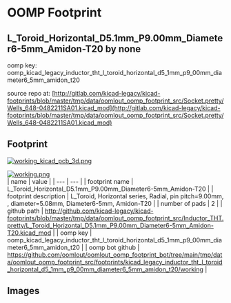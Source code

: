 # OOMP Footprint  
## L_Toroid_Horizontal_D5.1mm_P9.00mm_Diameter6-5mm_Amidon-T20  by none  
  
oomp key: oomp_kicad_legacy_inductor_tht_l_toroid_horizontal_d5_1mm_p9_00mm_diameter6_5mm_amidon_t20  
  
source repo at: [http://gitlab.com/kicad-legacy/kicad-footprints/blob/master/tmp/data/oomlout_oomp_footprint_src/Socket.pretty/Wells_648-0482211SA01.kicad_mod](http://gitlab.com/kicad-legacy/kicad-footprints/blob/master/tmp/data/oomlout_oomp_footprint_src/Socket.pretty/Wells_648-0482211SA01.kicad_mod)  
## Footprint  
  
[![working_kicad_pcb_3d.png](working_kicad_pcb_3d_600.png)](working_kicad_pcb_3d.png)  
  
[![working.png](working_600.png)](working.png)  
| name | value | 
| --- | --- | 
| footprint name | L_Toroid_Horizontal_D5.1mm_P9.00mm_Diameter6-5mm_Amidon-T20 | 
| footprint description | L_Toroid, Horizontal series, Radial, pin pitch=9.00mm, , diameter=5.08mm, Diameter6-5mm, Amidon-T20 | 
| number of pads | 2 | 
| github path | http://github.com/kicad-legacy/kicad-footprints/blob/master/tmp/data/oomlout_oomp_footprint_src/Inductor_THT.pretty/L_Toroid_Horizontal_D5.1mm_P9.00mm_Diameter6-5mm_Amidon-T20.kicad_mod | 
| oomp key | oomp_kicad_legacy_inductor_tht_l_toroid_horizontal_d5_1mm_p9_00mm_diameter6_5mm_amidon_t20 | 
| oomp bot github | https://github.com/oomlout/oomlout_oomp_footprint_bot/tree/main/tmp/data/oomlout_oomp_footprint_src/footprints/kicad_legacy_inductor_tht_l_toroid_horizontal_d5_1mm_p9_00mm_diameter6_5mm_amidon_t20/working | 
## Images  
